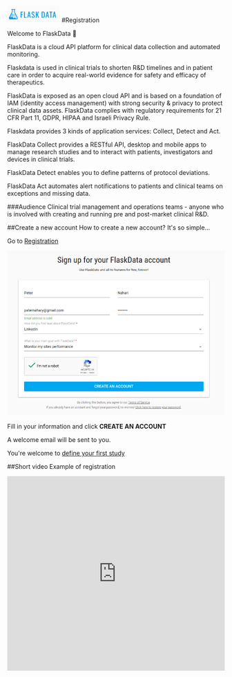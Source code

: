 <a href="https://www.flaskdata.io">![Screenshot](img/flaskdata_logo.PNG)</a>
#Registration

Welcome to FlaskData :tada:

FlaskData is a cloud API platform for clinical data collection and automated monitoring.

Flaskdata is used in  clinical trials to shorten R&D timelines and in patient
care in order to acquire real-world evidence for safety and efficacy of
therapeutics.

FlaskData is exposed as an open cloud API and is based on a foundation of IAM
(identity access management) with strong security & privacy to protect clinical
data assets.  FlaskData complies with regulatory requirements for 21 CFR Part
11, GDPR, HIPAA and Israeli Privacy Rule.

Flaskdata provides 3 kinds of application services: Collect, Detect and Act.

FlaskData Collect provides a RESTful API, desktop and mobile apps  to manage
research studies and to interact  with patients, investigators and devices in
clinical trials.

FlaskData Detect enables you to define patterns of protocol deviations.

FlaskData Act automates alert notifications to patients and clinical teams on exceptions and missing data.




###Audience
Clinical trial management and operations teams - anyone who is involved with creating and running pre and post-market
clinical R&D.

##Create a new account
How to create a new account? It's so simple...

Go to <a href="https://app.flaskdata.io/users/register">Registration</a>

![Screenshot](img/customer/registration_page.PNG)

Fill in your information  and click **CREATE AN ACCOUNT**

A welcome email will be sent to you.

You're welcome to [define your first study](./first_study.md#define-your-study)

##Short video Example of registration

<iframe style="width: 100%;height: 450px;" src="https://youtu.be/UI2KRY2W56k" frameborder="0" allowfullscreen></iframe>

